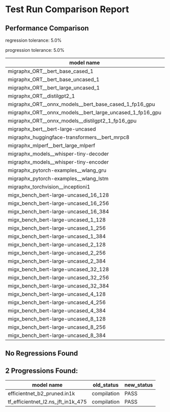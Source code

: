 # Test Run Comparison Report

## Performance Comparison

regression tolerance: 5.0%

progression tolerance: 5.0%

|model name|exit_status|analysis|old_time_ms|new_time_ms|change_ms|percent_change|
|---|---|---|---|---|---|---|
|migraphx_ORT__bert_base_cased_1|PASS|within tol|107.0306|108.0088|0.9783|0.91%|
|migraphx_ORT__bert_base_uncased_1|PASS|within tol|106.6436|107.9622|1.3185|1.24%|
|migraphx_ORT__bert_large_uncased_1|PASS|regression|473.6884|1189.7704|716.082|151.17%|
|migraphx_ORT__distilgpt2_1|PASS|progression|61.6802|58.0489|-3.6313|-5.89%|
|migraphx_ORT__onnx_models__bert_base_cased_1_fp16_gpu|Numerics|within tol|65.6258|64.1313|-1.4945|-2.28%|
|migraphx_ORT__onnx_models__bert_large_uncased_1_fp16_gpu|Numerics|within tol|275.4226|273.819|-1.6036|-0.58%|
|migraphx_ORT__onnx_models__distilgpt2_1_fp16_gpu|Numerics|progression|37.156|34.4628|-2.6932|-7.25%|
|migraphx_bert__bert-large-uncased|PASS|within tol|19.2836|19.4022|0.1186|0.61%|
|migraphx_huggingface-transformers__bert_mrpc8|PASS|within tol|7.0631|7.1245|0.0614|0.87%|
|migraphx_mlperf__bert_large_mlperf|Numerics|regression|27.5769|55.7116|28.1347|102.02%|
|migraphx_models__whisper-tiny-decoder|PASS|within tol|44.0332|44.2181|0.1849|0.42%|
|migraphx_models__whisper-tiny-encoder|Numerics|within tol|146.872|143.014|-3.858|-2.63%|
|migraphx_pytorch-examples__wlang_gru|PASS|regression|16.0137|18.0578|2.0441|12.76%|
|migraphx_pytorch-examples__wlang_lstm|PASS|regression|7.4321|9.4439|2.0118|27.07%|
|migraphx_torchvision__inceptioni1|PASS|within tol|60.3198|60.9876|0.6679|1.11%|
|migx_bench_bert-large-uncased_16_128|PASS|within tol|32.5593|32.5203|-0.039|-0.12%|
|migx_bench_bert-large-uncased_16_256|PASS|within tol|54.559|54.6723|0.1133|0.21%|
|migx_bench_bert-large-uncased_16_384|Numerics|regression|73.1134|84.0034|10.89|14.89%|
|migx_bench_bert-large-uncased_1_128|PASS|regression|11.9067|47.7605|35.8538|301.12%|
|migx_bench_bert-large-uncased_1_256|PASS|within tol|12.8985|12.6312|-0.2673|-2.07%|
|migx_bench_bert-large-uncased_1_384|PASS|within tol|19.8889|19.4529|-0.436|-2.19%|
|migx_bench_bert-large-uncased_2_128|PASS|within tol|12.9783|12.7226|-0.2557|-1.97%|
|migx_bench_bert-large-uncased_2_256|PASS|within tol|13.1997|13.262|0.0623|0.47%|
|migx_bench_bert-large-uncased_2_384|PASS|within tol|21.1592|21.2245|0.0652|0.31%|
|migx_bench_bert-large-uncased_32_128|PASS|within tol|67.1602|67.0982|-0.062|-0.09%|
|migx_bench_bert-large-uncased_32_256|PASS|within tol|98.0949|100.1944|2.0995|2.14%|
|migx_bench_bert-large-uncased_32_384|Numerics|progression|284.7153|148.5016|-136.2138|-47.84%|
|migx_bench_bert-large-uncased_4_128|PASS|within tol|14.3149|14.3493|0.0344|0.24%|
|migx_bench_bert-large-uncased_4_256|PASS|within tol|17.3841|16.7647|-0.6194|-3.56%|
|migx_bench_bert-large-uncased_4_384|PASS|within tol|26.8944|26.26|-0.6345|-2.36%|
|migx_bench_bert-large-uncased_8_128|PASS|within tol|19.2423|19.1491|-0.0931|-0.48%|
|migx_bench_bert-large-uncased_8_256|PASS|within tol|27.1126|27.3562|0.2436|0.9%|
|migx_bench_bert-large-uncased_8_384|PASS|within tol|40.6474|40.6284|-0.019|-0.05%|

## No Regressions Found

## 2 Progressions Found:

|model name|old_status|new_status|
|---|---|---|
|efficientnet_b2_pruned.in1k|compilation|PASS|
|tf_efficientnet_l2.ns_jft_in1k_475|compilation|PASS|

